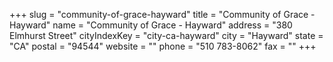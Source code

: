 +++
slug = "community-of-grace-hayward"
title = "Community of Grace - Hayward"
name = "Community of Grace - Hayward"
address = "380 Elmhurst Street"
cityIndexKey = "city-ca-hayward"
city = "Hayward"
state = "CA"
postal = "94544"
website = ""
phone = "510 783-8062"
fax = ""
+++
